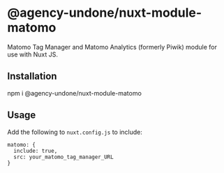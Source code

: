 # @agency-undone/nuxt-module-matomo

Matomo Tag Manager and Matomo Analytics (formerly Piwik) module for use with Nuxt JS.

## Installation

npm i @agency-undone/nuxt-module-matomo

## Usage

Add the following to `nuxt.config.js` to include:

```
matomo: {
  include: true,
  src: your_matomo_tag_manager_URL
}
```
